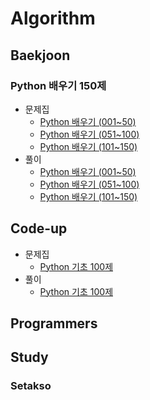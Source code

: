 # Algorithm

## Baekjoon

### Python 배우기 150제

- 문제집
  - [Python 배우기 (001~50)](https://www.acmicpc.net/workbook/view/459)
  - [Python 배우기 (051~100)](https://www.acmicpc.net/workbook/view/460)
  - [Python 배우기 (101~150)](https://www.acmicpc.net/workbook/view/461)
- 풀이
  - [Python 배우기 (001~50)](<https://github.com/HyunseokCheong/Algorithm/tree/main/Baekjoon/Python%20%EB%B0%B0%EC%9A%B0%EA%B8%B0%20150%EC%A0%9C/Python%20%EB%B0%B0%EC%9A%B0%EA%B8%B0%20(001~050)>)
  - [Python 배우기 (051~100)](<https://github.com/HyunseokCheong/Algorithm/tree/main/Baekjoon/Python%20%EB%B0%B0%EC%9A%B0%EA%B8%B0%20150%EC%A0%9C/Python%20%EB%B0%B0%EC%9A%B0%EA%B8%B0%20(051~100)>)
  - [Python 배우기 (101~150)](<https://github.com/HyunseokCheong/Algorithm/tree/main/Baekjoon/Python%20%EB%B0%B0%EC%9A%B0%EA%B8%B0%20150%EC%A0%9C/Python%20%EB%B0%B0%EC%9A%B0%EA%B8%B0%20(101~150)>)

## Code-up

- 문제집
  - [Python 기초 100제](https://codeup.kr/problemsetsol.php?psid=33)
- 풀이
  - [Python 기초 100제](https://github.com/HyunseokCheong/Algorithm/tree/main/Codeup/Python%20%EA%B8%B0%EC%B4%88%20100%EC%A0%9C)

## Programmers

## Study

### Setakso
